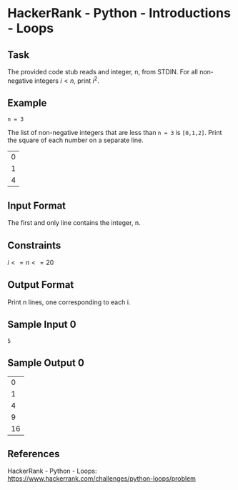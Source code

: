 # HackerRank - Python - Introductions - Loops

## Task
The provided code stub reads and integer, n, from STDIN. 
For all non-negative integers $i < n$, print $i^2$.

## Example
`n = 3`

The list of non-negative integers that are less than `n = 3` is `[0,1,2]`. 
Print the square of each number on a separate line.

|     |
|-----|
| 0   |
| 1   |
| 4   |

## Input Format
The first and only line contains the integer, n.


## Constraints
$i <= n <= 20$

## Output Format
Print n lines, one corresponding to each i.

## Sample Input 0
`5`


## Sample Output 0
|     |
|-----|
| 0   |
| 1   |
| 4   |
| 9   |
| 16  |


## References
HackerRank - Python - Loops:
https://www.hackerrank.com/challenges/python-loops/problem